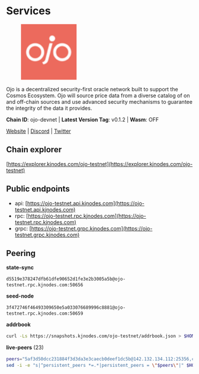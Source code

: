# Services

<figure><img src="https://raw.githubusercontent.com/kj89/cosmos-images/main/logos/ojo.png" width="150" alt=""><figcaption></figcaption></figure>

Ojo is a decentralized security-first oracle network built  to support the Cosmos Ecosystem. Ojo will source price data  from a diverse catalog of on and off-chain sources and use  advanced security mechanisms to guarantee the integrity of the data it provides.

**Chain ID**: ojo-devnet | **Latest Version Tag**: v0.1.2 | **Wasm**: OFF

[Website](https://ojo.network) | [Discord](https://discord.gg/fd8Yrex8nC) | [Twitter](https://twitter.com/ojo_network)




## Chain explorer
[https://explorer.kjnodes.com/ojo-testnet](https://explorer.kjnodes.com/ojo-testnet)

## Public endpoints

* api: [https://ojo-testnet.api.kjnodes.com](https://ojo-testnet.api.kjnodes.com)
* rpc: [https://ojo-testnet.rpc.kjnodes.com](https://ojo-testnet.rpc.kjnodes.com)
* grpc: [https://ojo-testnet.grpc.kjnodes.com](https://ojo-testnet.grpc.kjnodes.com)

## Peering

**state-sync**

```text
d5519e378247dfb61dfe90652d1fe3e2b3005a5b@ojo-testnet.rpc.kjnodes.com:50656
```

**seed-node**

```text
3f472746f46493309650e5a033076689996c8881@ojo-testnet.rpc.kjnodes.com:50659
```

**addrbook**
```bash
curl -Ls https://snapshots.kjnodes.com/ojo-testnet/addrbook.json > $HOME/.ojo/config/addrbook.json
```

**live-peers** (23)
```bash
peers="5af3d50dcc231884f3d3da3e3caecb0deef1dc5b@142.132.134.112:25356,c0ee71c74858b339787320596b805ed631c48ebb@213.133.100.172:27433,affee2f485ca15c68c302ad98e8de41fcd0e71ba@162.19.238.49:26656,fbeb2b37fe139399d7513219e25afd9eb8f81f4f@65.21.170.3:38656,dc19e5d986ea79e70180cfbee7789de9cd79e14e@95.217.57.232:56656,97ff540b57b89dd0b6737eddb92977523dd5a7b3@195.3.221.58:12656,8a8b9a8a58c922a7693715100710697ec69b1478@65.109.92.235:11086,7416a65de3cc548a537dbb8bdf93dbd83fe401d2@78.107.234.44:26656,8671c2dbbfd918374292e2c760704414d853f5b7@35.215.121.109:26656,b0968b57bcb5e527230ef3cfa3f65d5f1e4647dd@35.212.224.95:26656,a23cc4cbb09108bc9af380083108262454539aeb@35.215.116.65:26656,d5519e378247dfb61dfe90652d1fe3e2b3005a5b@65.109.68.190:50656,d5b2ae8815b09a30ab253957f7eca052dde3101d@65.108.9.164:24656,2223f5bf494729b9e9fdf6693d116d34e9d29755@141.94.193.28:55756,567b2c55ec74f07ed24a3f286922b199d62f3d8c@81.0.219.36:36656,239caa37cb0f131b01be8151631b649dc700cd97@95.217.200.36:46656,f474a520009496972515f843cdb835fc7d663779@65.109.23.114:21656,6f304029cb1b7fbcbe1359d57cbb69ae8dbcccfc@207.180.243.64:36656,b6b4a4c720c4b4a191f0c5583cc298b545c330df@65.109.28.219:21656,2c40b0aedc41b7c1b20c7c243dd5edd698428c41@138.201.85.176:26696,9bcec17faba1b8f6583d37103f20bd9b968ac857@38.146.3.230:21656,7186f24ace7f4f2606f56f750c2684d387dc39ac@65.108.231.124:12656,3a2c9a7631c26006a5d1943c004ab2da8c04d7b7@5.161.201.79:26656"
sed -i -e "s|^persistent_peers *=.*|persistent_peers = \"$peers\"|" $HOME/.ojo/config/config.toml
```
